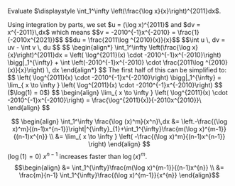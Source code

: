 Evaluate $\displaystyle \int_1^\infty \left(\frac{\log x}{x}\right)^{2011}dx$.

<div style='display: none'>
int u dv = uv - ind v du
</div>
Using integration by parts, we set $u = (\log x)^{2011}$  and $dv = x^{-2011}\,dx$ which means 
$$v = -2010^{-1}x^{-2010} = \frac{1}{-2010x^{2021}}$$
$$du = \frac{2011\log ^{2010}(x)}{x}$$
$$\int u \, dv =  uv - \int  v \, du $$
$$
\begin{align*}
\int_1^\infty \left(\frac{\log x}{x}\right)^{2011}dx = \left( \log^{2011}(x) \cdot -2010^{-1}x^{-2010}\right) \bigg|_1^{\infty} + \int \left(-2010^{-1}x^{-2010} \cdot \frac{2011\log ^{2010}(x)}{x}\right) \, dx 
\end{align*}
$$
The first half of this can be simplified to:
$$
\left( \log^{2011}(x) \cdot -2010^{-1}x^{-2010}\right) \bigg|_1^{\infty} = \lim_{ x \to \infty } \left( \log^{2011}(x) \cdot -2010^{-1}x^{-2010}\right)
$$ ($\log(1) = 0$)
$$
\begin{align}
\lim_{ x \to \infty } \left( \log^{2011}(x) \cdot -2010^{-1}x^{-2010}\right) = \frac{\log^{2011}(x)}{-2010x^{2010}}\
\end{align}
$$




$$
\begin{align}
\int_1^\infty \frac{\log (x)^m}{x^n}\,dx &= \left.-\frac{(\log x)^m}{(n-1)x^{n-1}}\right|^{\infty}_{1}+\int_1^{\infty}\frac{m(\log x)^{m-1}}{(n-1)x^{n}} \\
&= \lim_{ x \to \infty } \left( -\frac{(\log x)^m}{(n-1)x^{n-1}} \right) 
\end{align}
$$
 ($\log(1) = 0$)
$x^{n-1}$ increases faster than $\log(x)^m$.
$$\begin{align}
&= \int_1^{\infty}\frac{m(\log x)^{m-1}}{(n-1)x^{n}} \\
&= \frac{m}{n-1} \int_1^{\infty}\frac{(\log x)^{m-1}}{x^{n}}
\end{align}$$